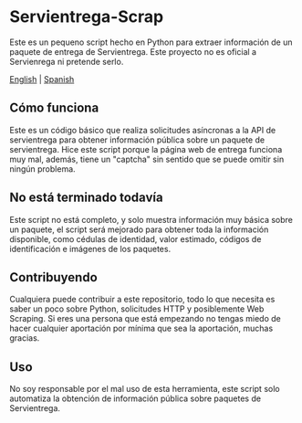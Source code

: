 # Servientrega-Scrap
Este es un pequeno script hecho en Python para extraer información de un paquete de entrega de Servientrega. Este proyecto no es oficial a Servienrega ni pretende serlo.

[English](https://github.com/Dorikyh/Servientrega-Scrap/main/README.md) | [Spanish](https://github.com/Dorikyh/Servientrega-Scrap/main/README-ES.md)

## Cómo funciona
Este es un código básico que realiza solicitudes asíncronas a la API de servientrega para obtener información pública sobre un paquete de servientrega.
Hice este script porque la página web de entrega funciona muy mal, además, tiene un "captcha" sin sentido que se puede omitir sin ningún problema.

## No está terminado todavía
Este script no está completo, y solo muestra información muy básica sobre un paquete, el script será mejorado para obtener toda la información disponible, como cédulas de identidad, valor estimado, códigos de identificación e imágenes de los paquetes.

## Contribuyendo
Cualquiera puede contribuir a este repositorio, todo lo que necesita es saber un poco sobre Python, solicitudes HTTP y posiblemente Web Scraping.
Si eres una persona que está empezando no tengas miedo de hacer cualquier aportación por mínima que sea la aportación, muchas gracias.

## Uso
No soy responsable por el mal uso de esta herramienta, este script solo automatiza la obtención de información pública sobre paquetes de Servientrega.

